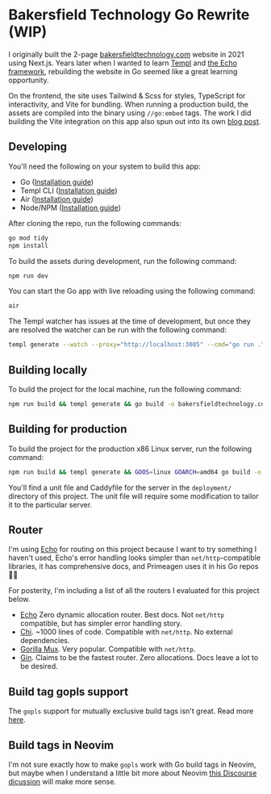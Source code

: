 # Bakersfield Technology Go Rewrite (WIP)

I originally built the 2-page [bakersfieldtechnology.com](https://bakersfieldtechnology.com) website in 2021 using Next.js. Years later when I wanted to learn [Templ](https://templ.guide/) and [the Echo framework](https://echo.labstack.com/), rebuilding the website in Go seemed like a great learning opportunity.

On the frontend, the site uses Tailwind & Scss for styles, TypeScript for interactivity, and Vite for bundling. When running a production build, the assets are compiled into the binary using `//go:embed` tags. The work I did building the Vite integration on this app also spun out into its own [blog post](https://dev.to/tylerlwsmith/build-a-vite-5-backend-integration-with-flask-jch).

## Developing

You'll need the following on your system to build this app:

- Go ([Installation guide](https://go.dev/doc/install))
- Templ CLI ([Installation guide](https://templ.guide/quick-start/installation))
- Air ([Installation guide](https://github.com/cosmtrek/air))
- Node/NPM ([Installation guide](https://nodejs.org/en/download))

After cloning the repo, run the following commands:

```sh
go mod tidy
npm install
```

To build the assets during development, run the following command:

```sh
npm run dev
```

You can start the Go app with live reloading using the following command:

```sh
air
```

The Templ watcher has issues at the time of development, but once they are resolved the watcher can be run with the following command:

```sh
templ generate --watch --proxy="http://localhost:3005" --cmd="go run ."
```

## Building locally

To build the project for the local machine, run the following command:

```sh
npm run build && templ generate && go build -o bakersfieldtechnology.com
```

## Building for production

To build the project for the production x86 Linux server, run the following command:

```sh
npm run build && templ generate && GOOS=linux GOARCH=amd64 go build -o bakersfieldtechnology.com
```

You'll find a unit file and Caddyfile for the server in the `deployment/` directory of this project. The unit file will require some modification to tailor it to the particular server.

## Router

I'm using [Echo](https://echo.labstack.com/) for routing on this project because I want to try something I haven't used, Echo's error handling looks simpler than `net/http`-compatible libraries, it has comprehensive docs, and Primeagen uses it in his Go repos 🤷‍♂️

For posterity, I'm including a list of all the routers I evaluated for this project below.

- [Echo](https://echo.labstack.com/) Zero dynamic allocation router. Best docs. Not `net/http` compatible, but has simpler error handling story.
- [Chi](https://go-chi.io/#/). ~1000 lines of code. Compatible with `net/http`. No external dependencies.
- [Gorilla Mux](https://github.com/gorilla/mux). Very popular. Compatible with `net/http`.
- [Gin](https://gin-gonic.com/). Claims to be the fastest router. Zero allocations. Docs leave a lot to be desired.

## Build tag gopls support

The `gopls` support for mutually exclusive build tags isn't great. Read more [here](https://github.com/golang/go/issues/29202).

## Build tags in Neovim

I'm not sure exactly how to make `gopls` work with Go build tags in Neovim, but maybe when I understand a little bit more about Neovim [this Discourse dicussion](https://neovim.discourse.group/t/gopls-settings-buildflags/790/10) will make more sense.
